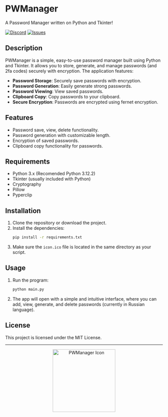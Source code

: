 # PWManager
A Password Manager written on Python and Tkinter!


[![Discord](https://img.shields.io/badge/Discord-join%20server-blue)](https://discord.gg/eWKqT4tV6w)
[![Issues](https://img.shields.io/badge/Issues-red)](https://github.com/PWManager/PWManager/issues)

## Description
PWManager is a simple, easy-to-use password manager built using Python and Tkinter. It allows you to store, generate, and manage passwords (and 2fa codes) securely with encryption. The application features:

- **Password Storage**: Securely save passwords with encryption.
- **Password Generation**: Easily generate strong passwords.
- **Password Viewing**: View saved passwords.
- **Clipboard Copy**: Copy passwords to your clipboard.
- **Secure Encryption**: Passwords are encrypted using fernet encryption.

## Features
- Password save, view, delete functionality.
- Password generation with customizable length.
- Encryption of saved passwords.
- Clipboard copy functionality for passwords.
  
## Requirements
- Python 3.x (Recomended Python 3.12.2)
- Tkinter (usually included with Python)
- Cryptography
- Pillow
- Pyperclip

## Installation
1. Clone the repository or download the project.
2. Install the dependencies:
    ```bash
    pip install -r requirements.txt
    ```
3. Make sure the `icon.ico` file is located in the same directory as your script.

## Usage
1. Run the program:
    ```bash
    python main.py
    ```
2. The app will open with a simple and intuitive interface, where you can add, view, generate, and delete passwords (currently in Russian language).

## License
This project is licensed under the MIT License.

---

<p align="center">
    <img src="icon.ico" alt="PWManager Icon" width="200" height="200"/>
</p>
